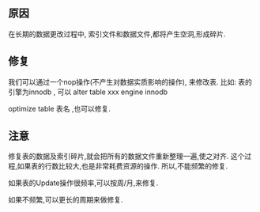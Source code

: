 ## 原因
在长期的数据更改过程中, 索引文件和数据文件,都将产生空洞,形成碎片.

## 修复
我们可以通过一个nop操作(不产生对数据实质影响的操作), 来修改表.
比如: 表的引擎为innodb , 可以 alter table xxx engine innodb

optimize table 表名 ,也可以修复.

## 注意

修复表的数据及索引碎片,就会把所有的数据文件重新整理一遍,使之对齐.
这个过程,如果表的行数比较大,也是非常耗费资源的操作.
所以,不能频繁的修复.

如果表的Update操作很频率,可以按周/月,来修复.

如果不频繁,可以更长的周期来做修复.
